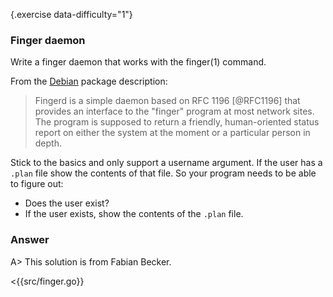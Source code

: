 {.exercise data-difficulty="1"}
### Finger daemon

Write a finger daemon that works with the finger(1) command. 

From the [Debian](https://www.debian.org) package description:

> Fingerd is a simple daemon based on RFC 1196 [@RFC1196] that provides an interface to the
> "finger" program at most network sites.  The program is supposed to return a
> friendly, human-oriented status report on either the system at the moment or a
> particular person in depth.


Stick to the basics and only support a username argument. If the user has a `.plan` file
show the contents of that file. So your program needs to be able to figure out:

* Does the user exist?
* If the user exists, show the contents of the `.plan` file.

### Answer
A> This solution is from Fabian Becker.

<{{src/finger.go}}

